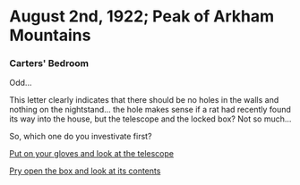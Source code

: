 # August 2nd, 1922; Peak of Arkham Mountains
### Carters' Bedroom

<p>Odd...</p>

<p>This letter clearly indicates that there should be no holes
in the walls and nothing on the nightstand... the hole makes sense
if a rat had recently found its way into the house, but the telescope
and the locked box? Not so much...</p>

<p>So, which one do you investivate first?</p>

[Put on your gloves and look at the telescope](Box.md)

[Pry open the box and look at its contents](Telescope.md)